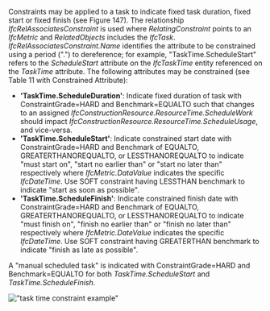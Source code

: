 Constraints may be applied to a task to indicate fixed task duration, fixed start or fixed finish (see Figure 147). The relationship _IfcRelAssociatesConstraint_ is used where _RelatingConstraint_ points to an _IfcMetric_ and _RelatedObjects_ includes the _IfcTask_. _IfcRelAssociatesConstraint.Name_ identifies the attribute to be constrained using a period (".") to dereference; for example, "TaskTime.ScheduleStart" refers to the _ScheduleStart_ attribute on the _IfcTaskTime_ entity referenced on the _TaskTime_ attribute. The following attributes may be constrained (see Table 11 with Constrained Attribute):

*  **'TaskTime.ScheduleDuration'**: Indicate fixed duration of task with ConstraintGrade=HARD and Benchmark=EQUALTO such that changes to an assigned _IfcConstructionResource.ResourceTime.ScheduleWork_ should impact _IfcConstructionResource.ResourceTime.ScheduleUsage_, and vice-versa. 
*  **'TaskTime.ScheduleStart'**: Indicate constrained start date with ConstraintGrade=HARD and Benchmark of EQUALTO, GREATERTHANOREQUALTO, or LESSTHANOREQUALTO to indicate "must start on", "start no earlier than" or "start no later than" respectively where _IfcMetric.DataValue_ indicates the specific _IfcDateTime_. Use SOFT constraint having LESSTHAN benchmark to indicate "start as soon as possible". 
*  **'TaskTime.ScheduleFinish'**: Indicate constrained finish date with ConstraintGrade=HARD and Benchmark of EQUALTO, GREATERTHANOREQUALTO, or LESSTHANOREQUALTO to indicate "must finish on", "finish no earlier than" or "finish no later than" respectively where _IfcMetric.DateValue_ indicates the specific _IfcDateTime_. Use SOFT constraint having GREATERTHAN benchmark to indicate "finish as late as possible". 

A "manual scheduled task" is indicated with ConstraintGrade=HARD and Benchmark=EQUALTO for both _TaskTime.ScheduleStart_ and _TaskTime.ScheduleFinish_.

!["task time constraint example"](../../../figures/ifctask_timeconstraint_example.png "Figure 1 &mdash; Task constraints")